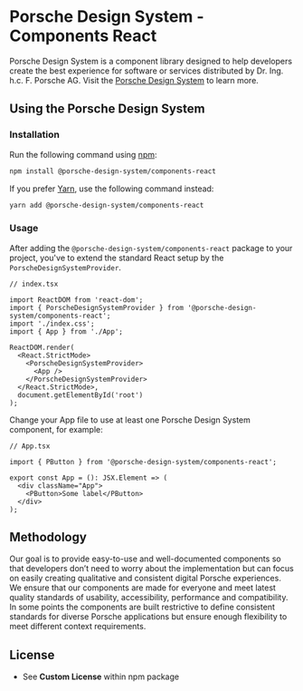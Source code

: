 # Porsche Design System - Components React

Porsche Design System is a component library designed to help developers create the best experience for software or
services distributed by Dr. Ing. h.c. F. Porsche AG. Visit the [Porsche Design System](https://designsystem.porsche.com)
to learn more.

## Using the Porsche Design System

### Installation

Run the following command using [npm](https://npmjs.com):

```bash
npm install @porsche-design-system/components-react
```

If you prefer [Yarn](https://yarnpkg.com), use the following command instead:

```bash
yarn add @porsche-design-system/components-react
```

### Usage

After adding the `@porsche-design-system/components-react` package to your project, you've to extend the standard React
setup by the `PorscheDesignSystemProvider`.

```tsx
// index.tsx

import ReactDOM from 'react-dom';
import { PorscheDesignSystemProvider } from '@porsche-design-system/components-react';
import './index.css';
import { App } from './App';

ReactDOM.render(
  <React.StrictMode>
    <PorscheDesignSystemProvider>
      <App />
    </PorscheDesignSystemProvider>
  </React.StrictMode>,
  document.getElementById('root')
);
```

Change your App file to use at least one Porsche Design System component, for example:

```tsx
// App.tsx

import { PButton } from '@porsche-design-system/components-react';

export const App = (): JSX.Element => (
  <div className="App">
    <PButton>Some label</PButton>
  </div>
);
```

## Methodology

Our goal is to provide easy-to-use and well-documented components so that developers don’t need to worry about the
implementation but can focus on easily creating qualitative and consistent digital Porsche experiences. We ensure that
our components are made for everyone and meet latest quality standards of usability, accessibility, performance and
compatibility. In some points the components are built restrictive to define consistent standards for diverse Porsche
applications but ensure enough flexibility to meet different context requirements.

## License

- See **Custom License** within npm package
